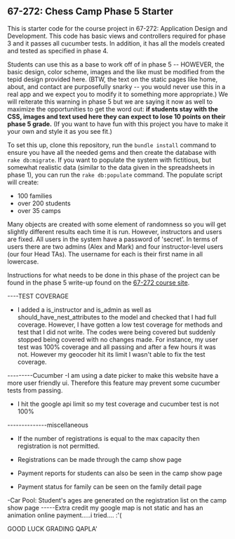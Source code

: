 ## 67-272: Chess Camp Phase 5 Starter ##

This is starter code for the course project in 67-272: Application Design and Development.  This code has basic views and controllers required for phase 3 and it passes all cucumber tests.  In addition, it has all the models created and tested as specified in phase 4.

Students can use this as a base to work off of in phase 5 -- HOWEVER, the basic design, color scheme, images and the like must be modified from the tepid design provided here.  (BTW, the text on the static pages like home, about, and contact are purposefully snarky -- you would never use this in a real app and we expect you to modify it to something more appropriate.)  We will reiterate this warning in phase 5 but we are saying it now as well to maximize the opportunities to get the word out: **if students stay with the CSS, images and text used here they can expect to lose 10 points on their phase 5 grade.**  (If you want to have fun with this project you have to make it your own and style it as you see fit.)

To set this up, clone this repository, run the `bundle install` command to ensure you have all the needed gems and then create the database with `rake db:migrate`.  If you want to populate the system with fictitious, but somewhat realistic data (similar to the data given in the spreadsheets in phase 1), you can run the `rake db:populate` command.  The populate script will create:
- 100 families
- over 200 students
- over 35 camps

Many objects are created with some element of randomness so you will get slightly different results each time it is run.  However, instructors and users are fixed.  All users in the system have a password of 'secret'.  In terms of users there are two admins (Alex and Mark) and four instructor-level users (our four Head TAs).  The username for each is their first name in all lowercase.

Instructions for what needs to be done in this phase of the project can be found in the phase 5 write-up found on the [67-272 course site](http://cmu-is-272.org/projects/5).



----TEST COVERAGE

 - I added a is_instructor and is_admin as well as should_have_nest_attributes to the model and checked that I had full coverage.
 However, I have gotten a low test coverage for methods and test that I did not write. The codes were being covered but suddenly stopped being covered with no changes made. For instance, my user test was 100% coverage and all passing and after a few hours it was not. However my geocoder hit its limit I wasn't able to fix the test coverage.

---------Cucumber
 -I am using a date picker to make this website have a more user friendly ui. Therefore this feature may prevent some cucumber tests from passing. 
 - I hit the google api limit so my test coverage and cucumber test is not 100%


--------------miscellaneous 
- If the number of registrations is equal to the max capacity then registration is not permitted. 

- Registrations can be made through the camp show page
- Payment reports for students can also be seen in the camp show page 
- Payment status for family can be seen on the family detail page 


-Car Pool: Student's ages are generated on the registration list on the camp show page
-----Extra credit
	my google map is not static and has an animation
	online payment.....i tried.... :'(

GOOD LUCK GRADING QAPLA'


